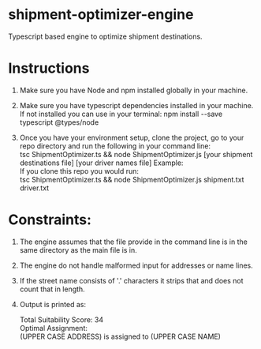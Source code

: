 # shipment-optimizer-engine
Typescript based engine to optimize shipment destinations.

# Instructions
1. Make sure you have Node and npm installed globally in your machine.

2. Make sure you have typescript dependencies installed in your machine. If not installed you can use in your terminal:
    npm install --save typescript @types/node

3. Once you have your environment setup, clone the project, go to your repo directory and run the following in your command line: <br>
tsc ShipmentOptimizer.ts && node ShipmentOptimizer.js [your shipment destinations file] [your driver names file]
     Example: <br>
        If you clone this repo you would run: <br>
        tsc ShipmentOptimizer.ts && node ShipmentOptimizer.js shipment.txt driver.txt <br>


# Constraints:
 1. The engine assumes that the file provide in the command line is in the same directory as the main file is in.

 2. The engine do not handle malformed input for addresses or name lines.

 3. If the street name consists of '.' characters it strips that and does not count that in length.

 4. Output is printed as:

    Total Suitability Score: 34 <br>
    Optimal Assignment: <br>
    (UPPER CASE ADDRESS) is assigned to (UPPER CASE NAME) <br>



